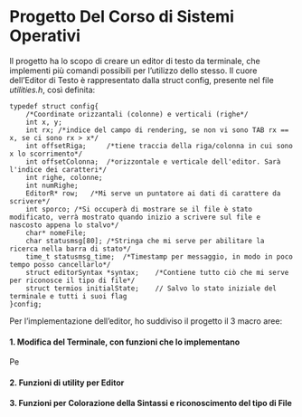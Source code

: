 # Progetto Del Corso di Sistemi Operativi
Il progetto ha lo scopo di creare un editor di testo da terminale, che implementi più comandi possibili per l’utilizzo dello stesso. 
Il cuore dell’Editor di Testo è rappresentato dalla struct config, presente nel file _utilities.h_, così definita:

	typedef struct config{
	    /*Coordinate orizzantali (colonne) e verticali (righe*/
	    int x, y;
	    int rx; /*indice del campo di rendering, se non vi sono TAB rx == x, se ci sono rx > x*/
	    int offsetRiga;     /*tiene traccia della riga/colonna in cui sono x lo scorrimento*/
	    int offsetColonna;  /*orizzontale e verticale dell'editor. Sarà l'indice dei caratteri*/
	    int righe, colonne;             
	    int numRighe;
	    EditorR* row;   /*Mi serve un puntatore ai dati di carattere da scrivere*/
	    int sporco; /*Si occuperà di mostrare se il file è stato modificato, verrà mostrato quando inizio a scrivere sul file e nascosto appena lo stalvo*/
	    char* nomeFile;
	    char statusmsg[80]; /*Stringa che mi serve per abilitare la ricerca nella barra di stato*/
	    time_t statusmsg_time;  /*Timestamp per messaggio, in modo in poco tempo posso cancellarlo*/
	    struct editorSyntax *syntax;    /*Contiene tutto ciò che mi serve per riconosce il tipo di file*/
	    struct termios initialState;    // Salvo lo stato iniziale del terminale e tutti i suoi flag
	}config;
Per l’implementazione dell’editor, ho suddiviso il progetto il 3 macro aree:
#### 1. Modifica del Terminale, con funzioni che lo implementano
Pe
#### 2. Funzioni di utility per Editor
#### 3. Funzioni per Colorazione della Sintassi e riconoscimento del tipo di File